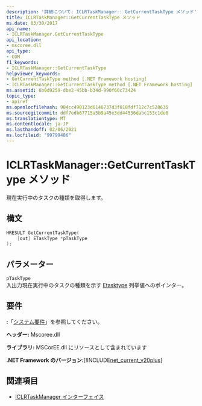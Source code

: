 ```yaml
---
description: '詳細について: ICLRTaskManager:: GetCurrentTaskType メソッド'
title: ICLRTaskManager::GetCurrentTaskType メソッド
ms.date: 03/30/2017
api_name:
- ICLRTaskManager.GetCurrentTaskType
api_location:
- mscoree.dll
api_type:
- COM
f1_keywords:
- ICLRTaskManager::GetCurrentTaskType
helpviewer_keywords:
- GetCurrentTaskType method [.NET Framework hosting]
- ICLRTaskManager::GetCurrentTaskType method [.NET Framework hosting]
ms.assetid: 6b0d9259-dbe2-45bb-b34d-990f60c73424
topic_type:
- apiref
ms.openlocfilehash: 984cc490123d6146737d3f018fdf712c7c528635
ms.sourcegitcommit: ddf7edb67715a5b9a45e3dd44536dabc153c1de0
ms.translationtype: MT
ms.contentlocale: ja-JP
ms.lasthandoff: 02/06/2021
ms.locfileid: "99799486"
---
```

# <a name="iclrtaskmanagergetcurrenttasktype-method"></a>ICLRTaskManager::GetCurrentTaskType メソッド

現在実行中のタスクの種類を取得します。  
  
## <a name="syntax"></a>構文  
  
```cpp  
HRESULT GetCurrentTaskType(  
    [out] ETaskType *pTaskType  
);  
```  
  
## <a name="parameters"></a>パラメーター  

 `pTaskType`  
 入出力現在実行中のタスクの種類を示す [Etasktype](etasktype-enumeration.md) 列挙値へのポインター。  
  
## <a name="requirements"></a>要件  

 **:**「[システム要件](../../get-started/system-requirements.md)」を参照してください。  
  
 **ヘッダー:** Mscoree.dll  
  
 **ライブラリ:** MSCorEE.dll にリソースとして含まれています  
  
 **.NET Framework のバージョン:**[!INCLUDE[net_current_v20plus](../../../../includes/net-current-v20plus-md.md)]  
  
## <a name="see-also"></a>関連項目

- [ICLRTaskManager インターフェイス](iclrtaskmanager-interface.md)
